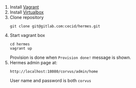1. Install [Vagrant](https://www.vagrantup.com)
1. Install [Virtualbox](https://www.virtualbox.org)
1. Clone repository
   ```
   git clone git@gitlab.com:cecid/hermes.git
   ```
1. Start vagrant box
   ```
   cd hermes
   vagrant up
   ```
   Provision is done when `Provision done!` message is shown.
1. Hermes admin page at:
   ```
   http://localhost:18080/corvus/admin/home
   ```
   User name and password is both `corvus`

